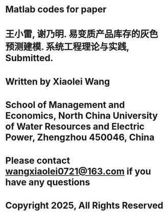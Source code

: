 # Matlab codes for paper
# 王小雷, 谢乃明. 易变质产品库存的灰色预测建模.  系统工程理论与实践, Submitted.
# Written by Xiaolei Wang
# School of Management and Economics, North China University of Water Resources and Electric Power, Zhengzhou 450046, China
# Please contact wangxiaolei0721@163.com if you have any questions
# Copyright 2025, All Rights Reserved
